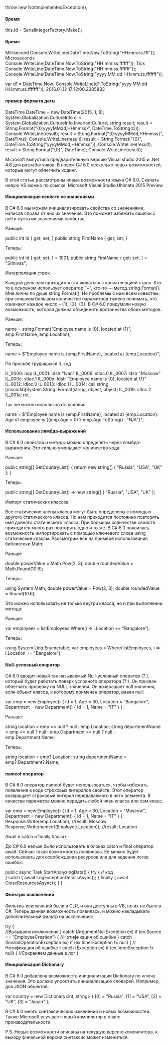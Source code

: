 
﻿throw new NotImplementedException();

#### Время

this.Id = SerialIntegerFactory.Make();

#### Время

Millisecond
Console.WriteLine(DateTime.Now.ToString("HH:mm:ss.fff"));
Microseconds
Console.WriteLine(DateTime.Now.ToString("HH:mm:ss.ffffff"));
Tick
Console.WriteLine(DateTime.Now.ToString("HH:mm:ss.fffffff"));
Console.WriteLine(DateTime.Now.ToString("yyyy.MM.dd HH:mm:ss.fffffff"));

var d1 = DateTime.Now;
Console.WriteLine(d1.ToString("yyyy.MM.dd HH:mm:ss.fffffff"));
2016.01.12 17:12:00.2385833

#### пример формата даты

DateTime DateTime = new DateTime(2015, 1, 8);
System.Globalization.CultureInfo ci = System.Globalization.CultureInfo.InvariantCulture;
string result;
result = String.Format("{0:yyyyMMdd,HHmmss}", DateTime.ToString(ci));
Console.WriteLine(result);
result = String.Format("{0:yyyyMMdd,HHmmss}", DateTime);
Console.WriteLine(result);
result = String.Format("{0}", DateTime.ToString("yyyyMMdd,HHmmss"));
Console.WriteLine(result);
result = String.Format("{0}", DateTime);
Console.WriteLine(result);



Microsoft выпустила предварительную версию Visual studio 2015 и .Net 4.6 для разработчиков. В новом C# 6.0 несколько новых возможностей, которые могут облегчить кодинг.

В этой статье рассмотрены новые возможности языка C# 6.0. Скачать новую VS можно по ссылке:
Microsoft Visual Studio Ultimate 2015 Preview

#### Инициализация свойств со значениями

В C# 6.0 мы можем инициализировать свойства со значениями, написав справа от них их значение. Это поможет избежать ошибки с null и пустыми значениями свойства.

Раньше:

public int Id { get; set; }
public string FirstName { get; set; }


Теперь:

public int Id { get; set; } = 1001;
public string FirstName { get; set; } = "Srinivas";


Интерполяция строк

Каждый день нам приходится сталкиваться с конкатенацией строк. Кто-то в основном использует оператор “+”, кто-то — метод string.Format(). Мне лично по душе string.Format(). Но проблемы с ним всем известны: при слишком большом количестве параметров тяжело понимать, что означают каждое число – {1}, {2}, {3}. В C# 6.0 придумали новую возможность, которая должна объединить достоинства обоих методов.

Раньше:

name = string.Format("Employee name is {0}, located at {1}", emp.FirstName, emp.Location); 


Теперь:

name = $"Employee name is {emp.FirstName}, located at {emp.Location}";



По просьбе трудящихся IL код


IL_0000: nop
IL_0001: ldstr "Ivan"
IL_0006: stloc.0
IL_0007: ldstr "Moscow"
IL_000c: stloc.1
IL_000d: ldstr "Employee name is {0}, located at {1}"
IL_0012: ldloc.0
IL_0013: ldloc.1
IL_0014: call string [mscorlib]System.String::Format(string, object, object)
IL_0019: stloc.2
IL_001a: ret


Так же можно использовать условия:

name = $"Employee name is {emp.FirstName}, located at {emp.Location}. Age of employee is 
{(emp.Age > 0) ? emp.Age.ToString() : "N/A"}"; 



#### Использование лямбда-выражений

В C# 6.0 свойства и методы можно определять через лямбда-выражения. Это сильно уменьшает количество кода.

Раньше:

public string[] GetCountryList()
{
   return new string[] { "Russia", "USA", "UK" };
} 


Теперь:

public string[] GetCountryList() => new string[] { "Russia", "USA", "UK" };  



Импорт статических классов

Все статические члены класса могут быть определены с помощью другого статического класса. Но нам приходится постоянно повторять имя данного статического класса. При большом количестве свойств приходится много раз повторять одно и то же.
В C# 6.0 появилась возможность импортировать с помощью ключевого слова using статические классы. Рассмотрим все на примере использования библиотеки Math:

Раньше

double powerValue = Math.Pow(2, 3);
double roundedValue = Math.Round(10.6);


Теперь:

using System.Math;
double powerValue = Pow(2, 3);
double roundedValue = Round(10.6);


Это можно использовать не только внутри класса, но и при выполнении метода:

Раньше:

var employees = listEmployees.Where(i => i.Location == "Bangalore"); 


Теперь:

using System.Linq.Enumerable;
var employees = Where(listEmployees, i => i.Location == "Bangalore");



#### Null-условный оператор

C# 6.0 вводит новый так называемый Null-условный оператор (?.), который будет работать поверх условного оператора (?:). Он призван облегчить проверку на NULL значения.
Он возвращает null значения, если объект класса, к которому применен оператор, равен null:

var emp = new Employee()
{
     Id = 1,
     Age = 30,
     Location = "Bangalore",
     Department = new Department()
     {
        Id = 1,
        Name = "IT"
      }
};



Раньше:

string location = emp == null ? null : emp.Location;
string departmentName = emp == null ? null : emp.Department == null ? null : emp.Department.Name;


Теперь:

string location = emp?.Location;
string departmentName = emp?.Department?.Name;



#### nameof оператор

В C# 6.0 оператор nameof будет использоваться, чтобы избежать появления в коде строковых литералов свойств. Этот оператор возвращает строковый литерал передаваемого в него элемента. В качестве параметра можно передать любой член класса или сам класс.

var emp = new Employee()
{
     Id = 1,
     Age = 30,
     Location = "Moscow",
     Department = new Department()
     {
        Id = 1,
        Name = "IT"
     }
}; 
Response.Write(emp.Location); //result: Moscow
Response.Write(nameof(Employee.Location)); //result: Location



Await в catch и finally блоках

До C# 6.0 нельзя было использовать в блоках catch и final оператор await. Сейчас такая возможность появилась. Ее можно будет использовать для освобождения ресурсов или для ведения логов ошибок.

public async Task StartAnalyzingData()
{
   try
   {
      // код               
   }
  catch
  {
     await LogExceptionDetailsAsync();
   }
  finally
  {
    await CloseResourcesAsync();
  }
}



#### Фильтры исключений

Фильтры исключений были в CLR, и они доступны в VB, но их не было в C#. Теперь данная возможность появилась, и можно накладывать дополнительный фильтр на исключения:

try
{               
   //Вызываем исключение
}
catch (ArgumentNullException ex) if (ex.Source == "EmployeeCreation")
{
   //Нотификация об ошибке
}
catch (InvalidOperationException ex) if (ex.InnerException != null)
{
   //Нотификация об ошибке
}
catch (Exception ex) if (ex.InnerException != null)
{
    //Сохраняем данные в лог
}



#### Инициализация Dictionary

В C# 6.0 добавлена возможность инициализации Dictionary по ключу значения. Это должно упростить инициализацию словарей.
Например, для JSON объектов:

var country = new Dictionary<int, string>
{
    [0] = "Russia",
    [1] = "USA",
    [2] = "UK",
    [3] = "Japan"
};


В C# 6.0 много синтаксических изменений и новых возможностей. Также Microsoft улучшает новый компилятор в плане производительности.

P.S. Новые возможности описаны на текущую версию компилятора, к выходу финальной версии синтаксис может измениться. 
